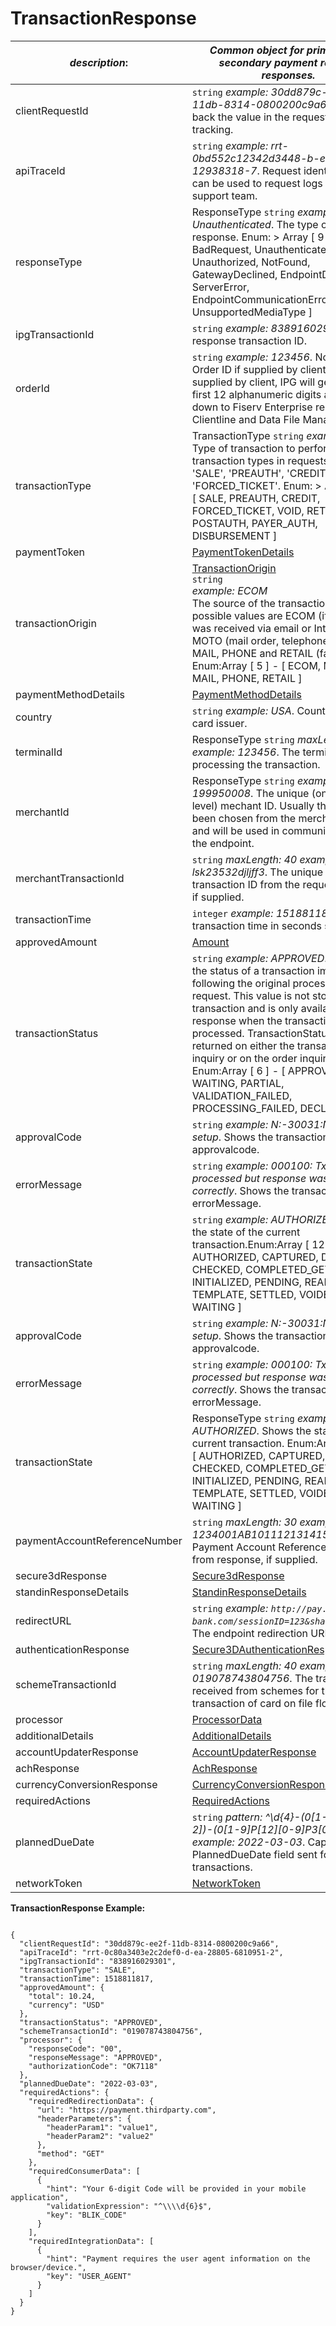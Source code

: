 
# TransactionResponse

| *description*:   | *Common object for primary and secondary payment request responses.*|
|----|----|
| clientRequestId |    ``` string ```  *example:   30dd879c-ee2f-11db-8314-0800200c9a66*. Echoes back the value in the request header for tracking.|
| apiTraceId |    ``` string ```  *example: rrt-0bd552c12342d3448-b-ea-1142-12938318-7*. Request identifier in API, can be used to request logs from the support team.|
| responseType | ResponseType   ``` string ```  *example: Unauthenticated*. The type of the response. Enum:    > Array [ 9 ] - [ BadRequest, Unauthenticated, Unauthorized, NotFound, GatewayDeclined, EndpointDeclined, ServerError, EndpointCommunicationError, UnsupportedMediaType ]|
| ipgTransactionId |    ``` string ```  *example: 838916029301*. The response transaction ID.|
| orderId |    ``` string ```  *example: 123456*. Note - Client Order ID if supplied by client. If not supplied by client, IPG will generate. The first 12 alphanumeric digits are passed down to Fiserv Enterprise reporting tool, Clientline and Data File Manager (DFM).|
| transactionType | TransactionType   ``` string ```  *example: SALE*. Type of transaction to perform. Primary transaction types in requests include 'SALE', 'PREAUTH', 'CREDIT' and 'FORCED_TICKET'. Enum:    > Array [ 9 ] - [ SALE, PREAUTH, CREDIT, FORCED_TICKET, VOID, RETURN, POSTAUTH, PAYER_AUTH, DISBURSEMENT ]|
| paymentToken | [PaymentTokenDetails](?path=docs/schemas-md/PaymentTokenDetails.md)|
| transactionOrigin | [TransactionOrigin](?path=docs/schemas-md/TransactionOrigin.md)  <br/>   ``` string ```   <br/> *example: ECOM*   <br/> The source of the transaction. The possible values are ECOM (if the order was received via email or Internet), MOTO (mail order, telephone order), MAIL, PHONE and RETAIL (face to face). Enum:Array [ 5 ] - [ ECOM, MOTO, MAIL, PHONE, RETAIL ]|
| paymentMethodDetails | [PaymentMethodDetails](?path=docs/schemas-md/PaymentMethodDetails.md)|
| country |    ``` string ```  *example: USA*. Country of the card issuer.|
| terminalId | ResponseType   ``` string ```  *maxLength: 30  example: 123456*. The terminal that is processing the transaction.|
| merchantId | ResponseType   ``` string ```  *example: 199950008*. The unique (on Acquirer level) mechant ID. Usually this value has been chosen from the merchant itself and will be used in communication with the endpoint.|
| merchantTransactionId |    ``` string ```  *maxLength: 40  example: lsk23532djljff3*. The unique merchant transaction ID from the request header, if supplied.|
| transactionTime |    ``` integer ```  *example: 1518811817*. The transaction time in seconds since epoch.|
| approvedAmount | [Amount](?path=docs/schemas-md/Amount.md)|
| transactionStatus |    ``` string ```  *example: APPROVED*. Represents the status of a transaction immediately following the original processing request. This value is not stored for the transaction and is only available in the response when the transaction is processed. TransactionStatus is not returned on either the transaction inquiry or on the order inquiry. Enum:Array [ 6 ] - [ APPROVED, WAITING, PARTIAL, VALIDATION_FAILED, PROCESSING_FAILED, DECLINED ]|
| approvalCode |    ``` string ```  *example: N:-30031:No terminal setup*. Shows the transaction approvalcode.|
| errorMessage |    ``` string ```  *example: 000100: Tx was processed but response was not stored correctly*. Shows the transaction errorMessage.|
| transactionState |    ``` string ```  *example: AUTHORIZED*. Shows the state of the current transaction.Enum:Array [ 12 ] - [ AUTHORIZED, CAPTURED, DECLINED, CHECKED, COMPLETED_GET, INITIALIZED, PENDING, READY, TEMPLATE, SETTLED, VOIDED, WAITING ]|
| approvalCode |    ``` string ```  *example: N:-30031:No terminal setup*. Shows the transaction approvalcode.|
| errorMessage |    ``` string ```  *example: 000100: Tx was processed but response was not stored correctly*. Shows the transaction errorMessage.|
| transactionState | ResponseType   ``` string ```  *example: AUTHORIZED*. Shows the state of the current transaction. Enum:Array [ 12 ] - [ AUTHORIZED, CAPTURED, DECLINED, CHECKED, COMPLETED_GET, INITIALIZED, PENDING, READY, TEMPLATE, SETTLED, VOIDED, WAITING ]|
| paymentAccountReferenceNumber |    ``` string ```  *maxLength: 30  example: 1234001AB101112131415161718CV*. Payment Account Reference Number from response, if supplied.|
| secure3dResponse |  [Secure3dResponse](?path=docs/schemas-md/Secure3dResponse.md)|
| standinResponseDetails |  [StandinResponseDetails](?path=docs/schemas-md/StandinResponseDetails.md)|
| redirectURL |    ``` string ```  *example:  `http://pay.issuer-bank.com/sessionID=123&sharedKey=456`*. The endpoint redirection URL.|
| authenticationResponse | [Secure3DAuthenticationResponse](?path=docs/schemas-md/Secure3DAuthenticationResponse.md)|
| schemeTransactionId |    ``` string ```  *maxLength: 40  example: 019078743804756*. The transaction ID received from schemes for the initial transaction of card on file flows.|
| processor | [ProcessorData](?path=docs/schemas-md/ProcessorData.md)|
| additionalDetails | [AdditionalDetails](?path=docs/schemas-md/AdditionalDetails.md)|
| accountUpdaterResponse |  [AccountUpdaterResponse](?path=docs/schemas-md/AccountUpdaterResponse.md)|
| achResponse |  [AchResponse](?path=docs/schemas-md/AchResponse.md)|
| currencyConversionResponse |  [CurrencyConversionResponse](?path=docs/schemas-md/CurrencyConversionResponse.md)|
| requiredActions | [RequiredActions](?path=docs/schemas-md/RequiredActions.md)|
| plannedDueDate |    ``` string ```  *pattern: ^\d{4}-(0[1-9]P1[0-2])-(0[1-9]P[12][0-9]P3[01])$  example: 2022-03-03*. Capture PlannedDueDate field sent for SEPA transactions.|
| networkToken | [NetworkToken](?path=docs/schemas-md/NetworkToken.md)|  

**TransactionResponse Example:**

```{r}

{
  "clientRequestId": "30dd879c-ee2f-11db-8314-0800200c9a66",
  "apiTraceId": "rrt-0c80a3403e2c2def0-d-ea-28805-6810951-2",
  "ipgTransactionId": "838916029301",
  "transactionType": "SALE",
  "transactionTime": 1518811817,
  "approvedAmount": {
    "total": 10.24,
    "currency": "USD"
  },
  "transactionStatus": "APPROVED",
  "schemeTransactionId": "019078743804756",
  "processor": {
    "responseCode": "00",
    "responseMessage": "APPROVED",
    "authorizationCode": "OK7118"
  },
  "plannedDueDate": "2022-03-03",
  "requiredActions": {
    "requiredRedirectionData": {
      "url": "https://payment.thirdparty.com",
      "headerParameters": {
        "headerParam1": "value1",
        "headerParam2": "value2"
      },
      "method": "GET"
    },
    "requiredConsumerData": [
      {
        "hint": "Your 6-digit Code will be provided in your mobile application",
        "validationExpression": "^\\\\d{6}$",
        "key": "BLIK_CODE"
      }
    ],
    "requiredIntegrationData": [
      {
        "hint": "Payment requires the user agent information on the browser/device.",
        "key": "USER_AGENT"
      }
    ]
  }
}
```




